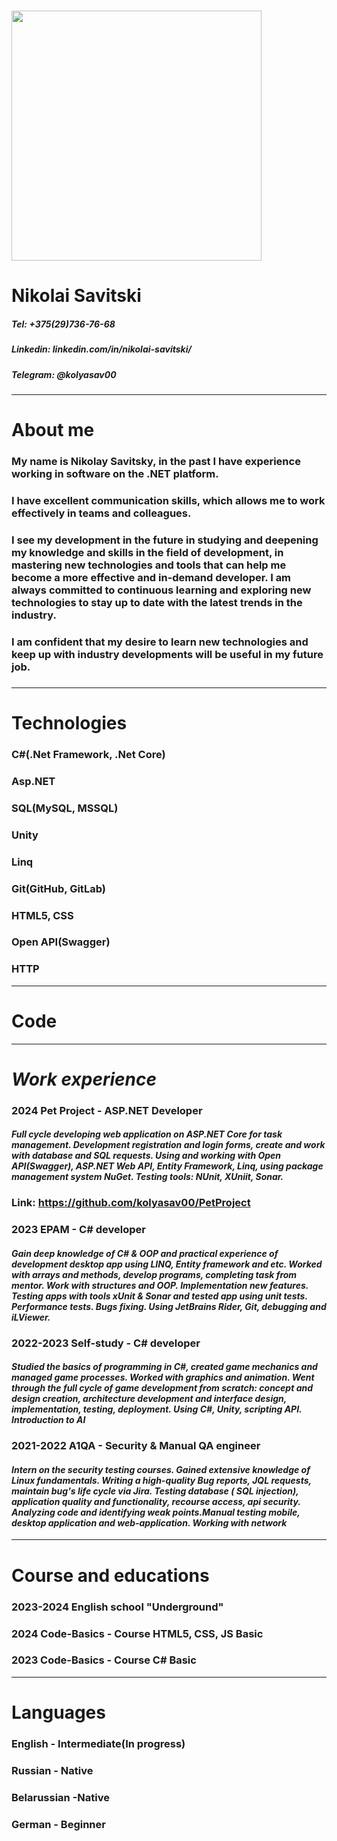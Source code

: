 # <img src="https://avatars.githubusercontent.com/u/108231516?v=4" width="400" height="400">
# **Nikolai Savitski**

##### Tel: +375(29)736-76-68
##### Linkedin: linkedin.com/in/nikolai-savitski/
##### Telegram: @kolyasav00
____
# **About me**
### My name is Nikolay Savitsky, in the past I have experience working in software on the .NET platform. 
### I have excellent communication skills, which allows me to work effectively in teams and colleagues. 
### I see my development in the future in studying and deepening my knowledge and skills in the field of development, in mastering new technologies and tools that can help me become a more effective and in-demand developer. I am always committed to continuous learning and exploring new technologies to stay up to date with the latest trends in the industry. 
### I am confident that my desire to learn new technologies and keep up with industry developments will be useful in my future job.
### 
____
# **Technologies**
### C#(.Net Framework, .Net Core)
### Asp.NET
### SQL(MySQL, MSSQL)
### Unity
### Linq
### Git(GitHub, GitLab)
### HTML5, CSS
### Open API(Swagger)
### HTTP
____
# **Code**

____
# *Work experience*
### 2024 Pet Project - ASP.NET Developer
#### *Full cycle developing web application on ASP.NET Core for task management. Development registration and login forms, create and work with database and SQL requests. Using and working with Open API(Swagger), ASP.NET Web API, Entity Framework, Linq, using package management system NuGet. Testing tools: NUnit, XUniit, Sonar.*
### Link: https://github.com/kolyasav00/PetProject
### 2023 EPAM - C# developer
#### *Gain deep knowledge of C# & OOP and practical experience of development desktop app using LINQ, Entity framework and etc. Worked with arrays and methods, develop programs, completing task from mentor. Work with structures and OOP. Implementation new features. Testing apps with tools xUnit & Sonar and tested app using unit tests. Performance tests. Bugs fixing. Using JetBrains Rider, Git, debugging and iLViewer.*
### 2022-2023 Self-study - C# developer
#### *Studied the basics of programming in C#, created game mechanics and managed game processes. Worked with graphics and animation. Went through the full cycle of game development from scratch: concept and design creation, architecture development and interface design, implementation, testing, deployment. Using C#, Unity, scripting API. Introduction to AI*
### 2021-2022 A1QA - Security & Manual QA engineer
#### *Intern on the security testing courses. Gained extensive knowledge of Linux fundamentals. Writing a high-quality Bug reports, JQL requests, maintain bug's life cycle via Jira. Testing database ( SQL injection), application quality and functionality, recourse access, api security. Analyzing code and identifying weak points.Manual testing mobile, desktop application and web-application. Working with network*
____
# **Course and educations**
### 2023-2024 English school "Underground"
### 2024 Code-Basics - Course HTML5, CSS, JS Basic
### 2023 Code-Basics - Course C# Basic
____
# **Languages**
### English - Intermediate(In progress)
### Russian - Native
### Belarussian -Native
### German - Beginner 

